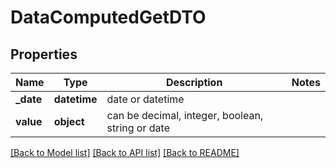 # DataComputedGetDTO

## Properties
Name | Type | Description | Notes
------------ | ------------- | ------------- | -------------
**_date** | **datetime** | date or datetime | 
**value** | **object** | can be decimal, integer, boolean, string or date | 

[[Back to Model list]](../README.md#documentation-for-models) [[Back to API list]](../README.md#documentation-for-api-endpoints) [[Back to README]](../README.md)


